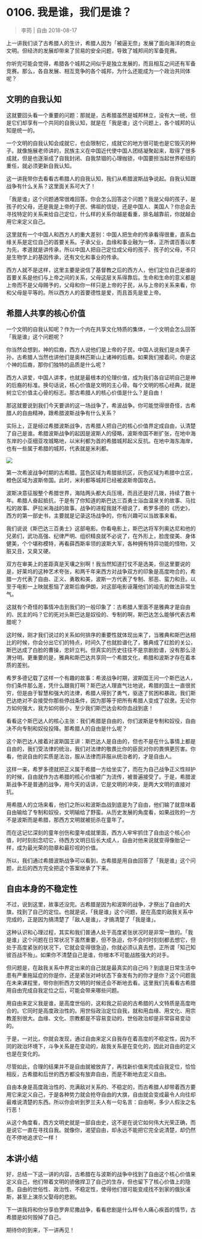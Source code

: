 # 0106. 我是谁，我们是谁？
> 李筠 | 自由
2018-08-17

上一讲我们谈了古希腊人的生计，希腊人因为「被逼无奈」发展了面向海洋的商业文明。但经济的发展却带来了贸易的安全问题，导致了城邦间的军备竞赛。

你听完可能会觉得，希腊各个城邦之间似乎是独立发展的，而且相互之间还有军备竞赛。那么，各自发展、相互竞争的各个城邦，为什么还能成为一个政治共同体呢？

## 文明的自我认知

这就要回头看一个重要的问题：那就是，古希腊虽然是城邦林立，没有大一统，但是它们却享有一个共同的自我认知，就是在「我是谁」这个问题上，各个城邦的认知是统一的。

一个文明的自我认知会成就它，也会限制它，成就它的地方很可能也是它毁灭的种子。就像施展老师讲的，民族主义在中国近代使中国人团结凝聚起来，取得了很多成就，但是也逐渐成了自我封闭、自我禁锢的心理枷锁，中国要担当起世界枢纽的重任，就必须更新自我认知。

这一讲我带你去看看古希腊人的自我认知，我们从希腊波斯战争说起。自我认知跟战争有什么关系？这里面关系可大了！

「我是谁」这个问题通常很难回答。你会怎么回答这个问题？我是父母的孩子，是孩子的父母，还是我是上帝的子民、佛祖的信徒，还是中国人、美国人？你总会去寻找特定的关系来给自己定位，什么样的关系你越是看重，排名越靠前，你就越会用它来定义自己。

这里就有一个中国人和西方人的重大差别：中国人把生命的传承看得很重，直系血缘关系是定位自己的首要关系。子承父业，血缘和事业融为一体，正所谓百善以孝为先，孝道就是讲传承，所以中国人把自己定位成父母的孩子、孩子的父母，不只是生物学上的基因传承，还有文化和事业的传承。

西方人就不是这样，这里主要是说信了基督教之后的西方人，他们定位自己是谁的首要关系是他们与上帝之间的关系，父母这层关系得靠后。生命和生命的意义都是上帝而不是父母赐予的，父母和你一样只是上帝的子民，从与上帝的关系来看，你和父母是平等的。所以西方人的首要德性是爱，而且首先是爱上帝。

## 希腊人共享的核心价值

一个文明的自我认知呢？作为一个内在共享文化特质的集体，一个文明会怎么回答「我是谁」这个问题呢？

你当然会想到，神的后裔，西方人说他们是上帝的子民，中国人说我们是炎黄子孙，古希腊人当然也讲他们是奥林匹斯山上诸神的后裔。如果我们接着问，你是这个神的后裔，那你们独特的品质是什么呢？

西方人讲爱，中国人讲孝，也就是最根本的伦理价值，成为我们各自证明自己是神的后裔的标准。换句话说，核心价值是文明的主心骨。每个文明的核心经典，就是树立它价值主心骨的标志。那古希腊人的核心价值是什么？是自由！

那这就要说到我们今天要讲的这一场战争了，希波战争。你可能觉得很奇怪，古希腊人的自由精神，跟希腊波斯战争有什么关系？

实际上，正是经过希腊波斯战争，古希腊人把自己的核心价值界定成自由，认清楚了自己是谁。希腊波斯战争的起因是波斯人的侵略，波斯帝国不断扩张，在地中海东岸的小亚细亚攻城略地，以米利都为首的希腊城邦起义反抗。在地中海东海岸，也有一些属于希腊的城邦，代表就是米利都。

![](https://raw.githubusercontent.com/dalong0514/selfstudy/master/图片链接/历史/2018082301.jpg)

第一次希波战争时期的古希腊。蓝色区域为希腊抵抗区，灰色区域为希腊中立区，橙色区域为波斯帝国。此时，米利都等城邦已经被波斯帝国攻占。

波斯决意征服整个希腊世界，海陆两头都大兵压境，而且还是好几拨，持续了数十年。希腊人奋起抵抗，于是有了你知道的斯巴达三百勇士浴血温泉关的故事、马拉松的故事、萨拉米海战的故事。战争的进程我就不细说了，希罗多德的《历史》，西方的第一部史书，主要就是记录这场战争的，你有兴趣可以当故事来看。

我们说说《斯巴达三百勇士》这部电影。你看电影上，斯巴达将军列奥达尼和他的兄弟们，武功高强、纪律严明、组织精良就不必说了，在外形上，脸庞俊美、身体健美，个个堪称模特，再看薛西斯率领的波斯大军，各种拥有特异功能的怪物，又脏又丑，又臭又硬。

双方在审美上的差距真是天壤之别啊！我当然知道打仗不是选美，但这里要说的是，好莱坞的这种艺术夸张，和两千年来西方对战争双方的印象是高度吻合的，希腊一方代表了自由、正义、勇敢和美，波斯一方代表了专制、邪恶、蛮力和丑。以至于电影一上映就惹恼了波斯后裔伊朗，对这部电影诬蔑他们的祖先的做法非常生气。

这就有个奇怪的事情冲击到我们的一般印象了：古希腊人里面不是雅典才是自由的、民主的吗？它的死对头斯巴达是奴役的、专制的啊，斯巴达怎么能够代表古希腊呢？

这时候，刚才我们说过的关系如何排序的重要性就体现出来了，当雅典和斯巴达相比的时候，你会分出它们的特点，时间久了也就脸谱化了，雅典成了红脸的关公，斯巴达成了白脸的曹操，忠奸立判。但真实的历史往往不是京剧脸谱，没有那么泾渭分明。更重要的是，雅典和斯巴达共享同一个希腊文化，希腊和波斯才存在着本质的差别。

希罗多德记载了这样一个有趣的故事：希波战争时期，波斯国王问一个斯巴达人，你们条件那么差，凭什么跟我打啊？斯巴达人理直气壮地说，希腊的国土一直很贫穷，但是由于智慧和强大的法律，希腊人得到了勇气，驱逐了贫困和暴政。我们斯巴达绝对不会接受你那些停战条件，因为那等于把所有希腊人变成了奴隶。无论你方如何强大，我方如何弱小，至少我们斯巴达会和你血战到底！

看看这个斯巴达人的核心主张：我们希腊是自由的，你们波斯是专制和奴役，自由决不向专制和奴役投降。那希腊人的自由是什么呢？

这个斯巴达人接着对波斯国王讲：斯巴达人是自由的，但也不是在什么事情上都是自由的，我们受法律的统治，我们对法律的敬畏比你的臣民对你的畏惧更厉害。你看，他说自由的实质是法治，服从法律而非服从统治者的，才是自由人。

这样一来，希罗多德就把正义属于希腊一方给坐实了，而在为自己战争正义性辩护的时候，自由就作为古希腊的核心价值被广为流传，被普遍接受了。于是，希腊波斯战争不是普通的战争，用今天的话讲，它是文明的冲突，是两大文明的直接对抗。

用希腊人的立场来看，他们之所以和波斯血战到底是为了自由，他们输了就意味着自由输给了专制和奴役，文明输给了野蛮。从历史发展的角度看，如果战败的一方不是波斯而是希腊，那西方文明就被扼杀在童年了。

而在这记忆深刻的童年创伤和童年成就里面，西方人牢牢抓住了自由这个核心价值，时时刻刻念叨它，待西方文明日后长大成人，自由对他来说就变得像胎记一样，成为最光荣的勋章和最珍视的价值。

所以，我们通过希腊波斯战争可以看到，古希腊是用自由回答了「我是谁」这个问题，此后的西方完全把这个答案继承了下来。

## 自由本身的不稳定性

不过，说到这里，故事还没完。古希腊是因为和波斯的战争，才祭出了自由的大旗，找到了自己的定位。也就是说，「我是谁」这个问题，是在高度的敌我关系中完成的，正是因为搞清楚了「敌人是谁」，才搞清楚了「我是谁」。

这种认识和心理过程，其实和我们普通人处于高度紧张状况时是非常一致的。「我是谁」这个问题在日常状况下虽然重要，但不急迫，你不会时时刻刻都去想它，但处于高度紧张的状况下，它就会变得很急迫，你就必须认真去想，正所谓「知己知彼百战不殆」。如果你不清楚自己是谁，你根本不可能战胜强大的对手。

但问题是，在敌我关系中界定出来的自己就是最真实的自己吗？到底是日常生活中患有严重拖延症的你是你，还是紧张对峙状态下奋发有为的你才是你？这个问题我在未来课程里，带你剖析西方文明的时候还会不断地去看。这里我们先看看古希腊用自由完成自我定位之后，可能会带来哪些问题。

用自由来定义我是谁，是高度世俗的，这和我之前说的古希腊的人文特质是高度吻合的。它同时是高度政治性的。用世俗政治定位自我，就和用血缘、用文化、用宗教差别很大。血缘、文化、宗教都是不容易变动的，世俗政治却是非常容易变动的。

于是，一对比，你就会发现，通过自由来定义自我存在着高度的不稳定性，因为不同的政治环境下，斗争关系是在变动的，敌我关系是在变化的，因此对自由的定义也是在变化的。

尽管如此，合理的结果并不是自由就被放弃了，再找新价值来完成自我定位，恰恰相反，古希腊和后世的西方都没有放弃自由，而是不断地去定义自由。

自由本身是高度政治性的、充满敌对关系的、不稳定的，而古希腊人却带着西方要用它来定义自己，于是各种势力就会抢夺自由的大旗，自由就会变成最令人向往却最难说清楚的东西。所以你会听到罗兰夫人有一句名言：自由啊，多少人假汝之名行恶！

从这个角度看，西方文明史就是一部自由史，这不是在说它如何伟大光荣正确，而是说它一直在寻找自我。就像你，渴望自由，却永远不能把它完全说清楚，却仍然在不停地追求它一样！

## 本讲小结

好，总结一下这一讲的内容，古希腊在与波斯的战争中找到了自由这个核心价值来定义自己，他们带着文明的骄傲捍卫了自己的生存，但也留下了核心价值上的隐患。自由的世俗性、政治性、不稳定性，使得他们很可能变成找不到家的俄狄浦斯，甚至上演杀父娶母的悲剧。

下一讲我将和你分享伯罗奔尼撒战争，看看悲剧是什么样令人痛心疾首的情节，古希腊是如何毁掉了自己。

期待你的到来，下一讲再见！


